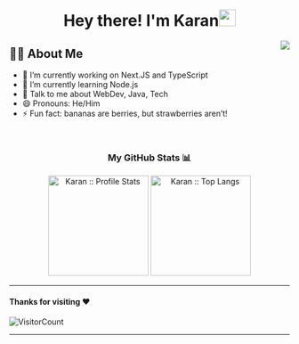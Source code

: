 <div align="center">
  
<h1>Hey there! I'm Karan<img src="https://media.giphy.com/media/hvRJCLFzcasrR4ia7z/giphy.gif" width="30px"></h1>

</div>

<img align="right" src="./codingcat.gif"/>

## 🙋‍♂️ About Me
- 🔭 I’m currently working on Next.JS and TypeScript
- 🌱 I’m currently learning Node.js
- 💬 Talk to me about WebDev, Java, Tech
- 😄 Pronouns: He/Him
- ⚡ Fun fact: bananas are berries, but strawberries aren’t!

<br/>


<h3 align="center">My GitHub Stats 📊 </h3>
<p align="center">
  <img height="180em" src="https://github-readme-stats.vercel.app/api?username=karranx&theme=tokyonight&show_icons=true&hide_border=true&count_private=true" alt="Karan :: Profile Stats" />
  <img height="180em" src="https://github-readme-stats.vercel.app/api/top-langs/?username=karranx&langs_count=8&theme=tokyonight&layout=compact&hide_border=true" alt="Karan :: Top Langs" />
</p>

-----

#### Thanks for visiting :heart:
![VisitorCount](https://profile-counter.glitch.me/ritishkhanna/count.svg)


---
